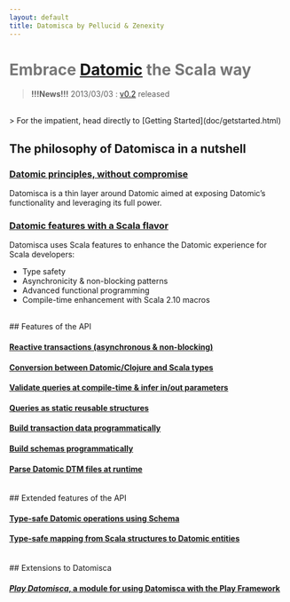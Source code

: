 ```yaml
---
layout: default
title: Datomisca by Pellucid & Zenexity
---
```


# <span style="color:#777">Embrace [Datomic](http://www.datomic.com) the Scala way</span>

> **!!!News!!!** 2013/03/03 : [v0.2](doc/releases.html#release-0.2) released
<br/>
> For the impatient, head directly to [Getting Started](doc/getstarted.html)

## The philosophy of Datomisca in a nutshell

### <a href="doc/philosophy.html#philosophy-embrace" class="icon-circle-arrow-right"><span class="space5"><span class="spec-font">Datomic principles, without compromise</span></span></a>
Datomisca is a thin layer around Datomic aimed at exposing Datomic’s functionality and leveraging its full power.

### <a href="doc/philosophy.html#philosophy-enhance" class="icon-circle-arrow-right"><span class="space5"><span class="spec-font">Datomic features with a Scala flavor</span></span></a>

Datomisca uses Scala features to enhance the Datomic experience for Scala developers:

- Type safety
- Asynchronicity & non-blocking patterns
- Advanced functional programming
- Compile-time enhancement with Scala 2.10 macros

<br/>
## Features of the API

#### <a href="doc/features.html#features-reactive" class="icon-circle-arrow-right"><span class="space5"><span class="spec-font-small">Reactive transactions (asynchronous & non-blocking)</span></span></a>

#### <a href="doc/features.html#features-scalatypes" class="icon-circle-arrow-right"><span class="space5"><span class="spec-font-small">Conversion between Datomic/Clojure and Scala types</span></span></a>

#### <a href="doc/features.html#features-compilequeries" class="icon-circle-arrow-right"><span class="space5"><span class="spec-font-small">Validate queries at compile-time & infer in/out parameters</span></span></a>

#### <a href="doc/features.html#features-staticqueries" class="icon-circle-arrow-right"><span class="space5"><span class="spec-font-small">Queries as static reusable structures</span></span></a>

#### <a href="doc/features.html#features-ops" class="icon-circle-arrow-right"><span class="space5"><span class="spec-font-small">Build transaction data programmatically</span></span></a>

#### <a href="doc/features.html#features-schema" class="icon-circle-arrow-right"><span class="space5"><span class="spec-font-small">Build schemas programmatically</span></span></a>

#### <a href="doc/features.html#features-dtm-parsing" class="icon-circle-arrow-right"><span class="space5"><span class="spec-font-small">Parse Datomic DTM files at runtime</span></span></a>


<br/>
## Extended features of the API


#### <a href="doc/features.html#features-typesafe-ops" class="icon-circle-arrow-right"><span class="space5"><span class="spec-font-small">Type-safe Datomic operations using Schema</span></span></a>

#### <a href="doc/features.html#features-mapping" class="icon-circle-arrow-right"><span class="space5"><span class="spec-font-small">Type-safe mapping from Scala structures to Datomic entities</span></span></a>

<br/>
## Extensions to Datomisca

#### <a href="doc/play-datomisca.html" class="icon-circle-arrow-right"><span class="space5"><span class="spec-font">_Play Datomisca_, a module for using Datomisca with the Play Framework</span></span></a>


